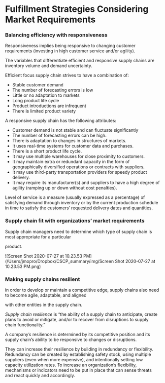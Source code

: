 # Fulfillment Strategies Considering Market Requirements

### Balancing efficiency with responsiveness

Responsiveness implies being responsive to changing customer requirements (investing in high customer service and/or agility). 

The variables that differentiate efficient and responsive supply chains are inventory volume and demand
uncertainty.

Efficient focus supply chain strives to have a combination of:

- Stable customer demand
- The number of forecasting errors is low
- Little or no adaptation to markets
- Long product life cycle
- Product introductions are infrequent
- There is limited product variety



A responsive supply chain has the following attributes:

- Customer demand is not stable and can fluctuate significantly
- The number of forecasting errors can be high.
- There is adaptation to changes in structures of markets.
- It uses real-time systems for customer data and purchases.
- There is a short product life cycle.
- It may use multiple warehouses for close proximity to customers.
- It may maintain extra or redundant capacity in the form of geographically diversified operations or
  contracts with suppliers.
- It may use third-party transportation providers for speedy product delivery.
- It may require its manufacturer(s) and suppliers to have a high degree of agility (ramping up or down
  without cost penalties).

Level of service is a measure (usually expressed as a percentage) of satisfying demand through inventory or by the
current production schedule in time to satisfy the customers’ requested delivery dates and quantities.

### Supply chain fit with organizations’ market requirements

Supply chain managers need to determine which type of supply chain is most appropriate for a particular

product.

![Screen Shot 2020-07-27 at 10.23.53 PM](/Users/jmopro/Dropbox/CSCP_summary/img/Screen Shot 2020-07-27 at 10.23.53 PM.png)



### Making supply chains resilient

in order to develop or maintain a competitive edge, supply chains also need to become agile, adaptable, and aligned

with other entities in the supply chain.

*Supply chain resilience* is  “the ability of a supply chain to anticipate, create plans to avoid or mitigate, and/or to recover from disruptions to supply chain functionality.”

A company’s resilience is determined by its competitive position and its supply chain’s ability to be responsive to changes or disruptions.

They can increase their resilience by building in redundancy or flexibility. Redundancy can be created by establishing safety stock, using multiple suppliers (even when more expensive), and intentionally setting low capacity utilization rates. To increase an organization’s flexibility, mechanisms or indicators need to be put in place that can sense threats and react quickly and accordingly.